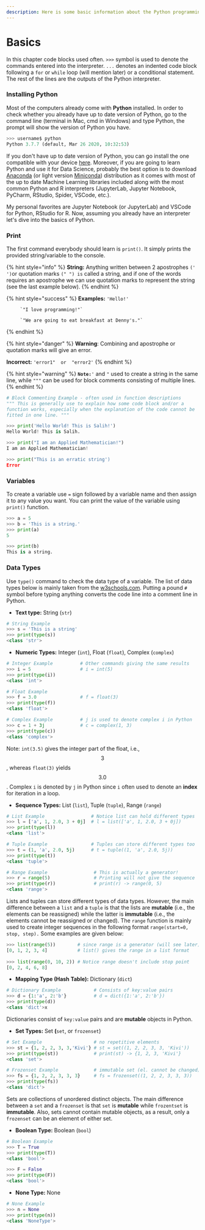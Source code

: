 ```yaml
---
description: Here is some basic information about the Python programming language.
---
```


# Basics

In this chapter code blocks used often. `>>>` symbol is used to denote the commands entered into the interpreter. `...` denotes an indented code block following a `for`  or `while` loop \(will mention later\) or a conditional statement. The rest of the lines are the outputs of the Python interpreter.

### Installing Python

Most of the computers already come with **Python** installed. In order to check whether you already have up to date version of Python, go to the command line \(terminal in Mac, cmd in Windows\) and type Python, the prompt will show the version of Python you have.

```python
>>> username$ python
Python 3.7.7 (default, Mar 26 2020, 10:32:53) 
```

If you don't have up to date version of Python, you can go install the one compatible with your device [here](https://www.python.org/downloads/). Moreover, if you are going to learn Python and use it for Data Science, probably the best option is to download [Anaconda](https://www.anaconda.com/products/individual) \(or light version [Miniconda](https://docs.conda.io/en/latest/miniconda.html)\) distribution as it comes with most of the up to date Machine Learning libraries included along with the most common Python and R interpreters \(JupyterLab, Jupyter Notebook, PyCharm, RStudio, Spider, VSCode, etc.\).

My personal favorites are Jupyter Notebook \(or JupyterLab\) and VSCode for Python, RStudio for R. Now, assuming you already have an interpreter let's dive into the basics of Python.

### Print

The first command everybody should learn is `print()`. It simply prints the provided string/variable to the console.

{% hint style="info" %}
**String:** Anything written between 2 apostrophes `(' ')`or quotation marks `(" ") is` called a string, and if one of the words requires an apostrophe we can use quotation marks to represent the string \(see the last example below\).
{% endhint %}

{% hint style="success" %}
**Examples:** `'Hello!'` 

         `"I love programming!"`

         `"We are going to eat breakfast at Denny's."`
{% endhint %}

{% hint style="danger" %}
**Warning**: Combining and apostrophe or quotation marks will give an error.

**Incorrect:** `'error1"  or  "error2'`
{% endhint %}

{% hint style="warning" %}
**`Note:`**`'` and `"` used to create a string in the same line, while `"""` can be used for block comments consisting of multiple lines.
{% endhint %}

```python
# Block Commenting Example - often used in function descriptions
""" This is generally use to explain how some code block and/or a 
function works, especially when the explanation of the code cannot be
fitted in one line. """
```

```python
>>> print('Hello World! This is Salih!')
Hello World! This is Salih.

>>> print("I am an Applied Mathematician!")
I am an Applied Mathematician!

>>> print("This is an erratic string')
Error
```

### Variables

To create a variable use  `=`   sign followed by a variable name and then assign it to any value you want. You can print the value of the variable using `print()`  function.

```python
>>> a = 5
>>> b = 'This is a string.'
>>> print(a)
5

>>> print(b)
This is a string.
```

### Data Types

Use `type()` command to check the data type of a variable. The list of data types below is mainly taken from the [w3schools.com](https://www.w3schools.com/python/python_datatypes.asp). Putting a pound `#` symbol before typing anything converts the code line into a comment line in Python.

* **Text type:** String \(`str`\)

```python
# String Example
>>> s = 'This is a string'
>>> print(type(s))
<class 'str'>
```

* **Numeric Types:** Integer \(`int`\), Float \(`float`\), Complex \(`complex`\)

```python
# Integer Example          # Other commands giving the same results
>>> i = 5                  # i = int(5)
>>> print(type(i))
<class 'int'>

# Float Example
>>> f = 3.0                # f = float(3)
>>> print(type(f))
<class 'float'>

# Complex Example          # j is used to denote complex i in Python
>>> c = 1 + 3j             # c = complex(1, 3)
>>> print(type(c))
<class 'complex'>
```

Note: `int(3.5)` gives the integer part of the float, i.e., $$3$$, whereas `float(3)` yields $$3.0$$. Complex `i` is denoted by `j` in Python since `i` often used to denote an **index** for iteration in a loop.

* **Sequence Types:** List \(`list`\), Tuple \(`tuple`\), Range \(`range`\)

```python
# List Example                 # Notice list can hold different types
>>> l = ['a', 1, 2.0, 3 + 0j]  # l = list(['a', 1, 2.0, 3 + 0j])
>>> print(type(l))
<class 'list'>

# Tuple Example                # Tuples can store different types too
>>> t = (1, 'a', 2.0, 5j)      # t = tuple((1, 'a', 2.0, 5j)) 
>>> print(type(t))
<class 'tuple'>

# Range Example                 # This is actually a generator!
>>> r = range(5)                # Printing will not give the sequence
>>> print(type(r))              # print(r) -> range(0, 5)
<class 'range'>
```

Lists and tuples can store different types of data types. However, the main difference between a `list` and a `tuple` is that the lists are **mutable** \(i.e., the elements can be reassigned\) while the latter is **immutable** \(i.e., the elements cannot be reassigned or changed\). The `range` function is mainly used to create integer sequences in the following format `range(start=0, stop, step).` Some examples are given below:

```python
>>> list(range(5))        # since range is a generator (will see later)
[0, 1, 2, 3, 4]           # list() gives the range in a list format
              
>>> list(range(0, 10, 2)) # Notice range doesn't include stop point
[0, 2, 4, 6, 8]

```

* **Mapping Type \(Hash Table\):** Dictionary \(`dict`\)

```python
# Dictionary Example            # Consists of key:value pairs
>>> d = {1:'a', 2:'b'}          # d = dict({1:'a', 2:'b'}) 
>>> print(type(d))              
<class 'dict'>x
```

Dictionaries consist of `key:value` pairs and are **mutable** objects in Python.

* **Set Types:** Set **\(**`set`, or `frozenset`\)

```python
# Set Example                   # no repetitive elements
>>> st = {1, 2, 2, 3, 3,'Kivi'} # st = set((1, 2, 2, 3, 3, 'Kivi')) 
>>> print(type(st))             # print(st) -> {1, 2, 3, 'Kivi'}  
<class 'set'>

# Frozenset Example             # immutable set (el. cannot be changed)
>>> fs = {1, 2, 2, 3, 3, 3}     # fs = frozenset((1, 2, 2, 3, 3, 3)) 
>>> print(type(fs))              
<class 'dict'>
```

Sets are collections of unordered distinct objects. The main difference between a `set` and a `frozenset` is that `set` is **mutable** while `frozentset` is **immutable**. Also, sets cannot contain mutable objects, as a result, only a `frozenset` can be an element of either set.

* **Boolean Type:** Boolean \(`bool`\)

```python
# Boolean Example
>>> T = True
>>> print(type(T))
<class 'bool'>

>>> F = False
>>> print(type(F))
<class 'bool'>
```

* **None Type:** None

```python
# None Example
>>> n = None
>>> print(type(n))
<class 'NoneType'>
```





